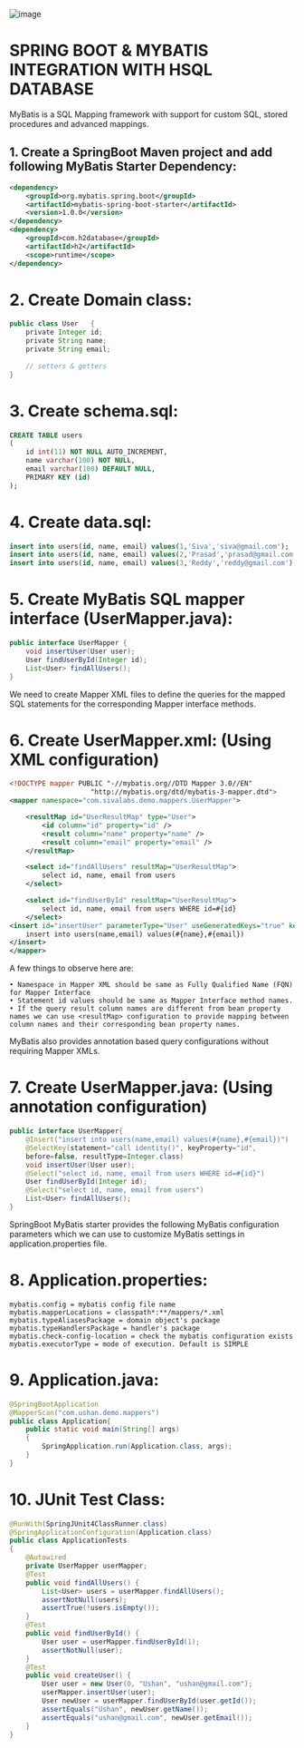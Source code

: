 ![image](https://user-images.githubusercontent.com/8769673/62115372-f33ab580-b2d5-11e9-995d-983ed6a52ba2.png)

# SPRING BOOT & MYBATIS INTEGRATION WITH HSQL DATABASE
MyBatis is a SQL Mapping framework with support for custom SQL, stored procedures and advanced mappings.

## 1. Create a SpringBoot Maven project and add following MyBatis Starter Dependency:

```xml
<dependency>
	<groupId>org.mybatis.spring.boot</groupId>
	<artifactId>mybatis-spring-boot-starter</artifactId>
	<version>1.0.0</version>
</dependency>
<dependency>
    <groupId>com.h2database</groupId>
    <artifactId>h2</artifactId>
    <scope>runtime</scope>
</dependency>
```

# 2. Create Domain class:
```java
public class User	{
    private Integer id;
    private String name;
    private String email;
 
    // setters & getters
}
```
# 3. Create schema.sql: 
```sql
CREATE TABLE users
(
    id int(11) NOT NULL AUTO_INCREMENT,
    name varchar(100) NOT NULL,
    email varchar(100) DEFAULT NULL,
    PRIMARY KEY (id)
);
```
# 4. Create data.sql:
```sql
insert into users(id, name, email) values(1,'Siva','siva@gmail.com');
insert into users(id, name, email) values(2,'Prasad','prasad@gmail.com');
insert into users(id, name, email) values(3,'Reddy','reddy@gmail.com');
```

# 5. Create MyBatis SQL mapper interface (UserMapper.java):
```java
public interface UserMapper	{
    void insertUser(User user);
    User findUserById(Integer id);
    List<User> findAllUsers();
}
```

We need to create Mapper XML files to define the queries for the mapped SQL statements for the corresponding Mapper interface methods.

# 6. Create UserMapper.xml: (Using XML configuration)
```xml
<!DOCTYPE mapper PUBLIC "-//mybatis.org//DTD Mapper 3.0//EN"
				    "http://mybatis.org/dtd/mybatis-3-mapper.dtd">
<mapper namespace="com.sivalabs.demo.mappers.UserMapper">

	<resultMap id="UserResultMap" type="User">
		<id column="id" property="id" />
		<result column="name" property="name" />
		<result column="email" property="email" />
	</resultMap>

	<select id="findAllUsers" resultMap="UserResultMap">
		select id, name, email from users
	</select>

	<select id="findUserById" resultMap="UserResultMap">
		select id, name, email from users WHERE id=#{id}
	</select>
<insert id="insertUser" parameterType="User" useGeneratedKeys="true" keyProperty="id">
	insert into users(name,email) values(#{name},#{email})
</insert>
</mapper>
```
A few things to observe here are:

    • Namespace in Mapper XML should be same as Fully Qualified Name (FQN) for Mapper Interface
    • Statement id values should be same as Mapper Interface method names.
    • If the query result column names are different from bean property names we can use <resultMap> configuration to provide mapping between column names and their corresponding bean property names. 

MyBatis also provides annotation based query configurations without requiring Mapper XMLs.

# 7. Create UserMapper.java: (Using annotation configuration)
```java
public interface UserMapper{
    @Insert("insert into users(name,email) values(#{name},#{email})")
    @SelectKey(statement="call identity()", keyProperty="id",
    before=false, resultType=Integer.class)
    void insertUser(User user);
    @Select("select id, name, email from users WHERE id=#{id}")
    User findUserById(Integer id);
    @Select("select id, name, email from users")
    List<User> findAllUsers();
}
```

SpringBoot MyBatis starter provides the following MyBatis configuration parameters which we can use to customize MyBatis settings in application.properties file.

# 8. Application.properties:
```properties
mybatis.config = mybatis config file name
mybatis.mapperLocations = classpath*:**/mappers/*.xml
mybatis.typeAliasesPackage = domain object's package
mybatis.typeHandlersPackage = handler's package
mybatis.check-config-location = check the mybatis configuration exists
mybatis.executorType = mode of execution. Default is SIMPLE
```

# 9. Application.java:
```java
@SpringBootApplication
@MapperScan("com.ushan.demo.mappers")
public class Application{
    public static void main(String[] args)
    {
        SpringApplication.run(Application.class, args);
    }
}
```

# 10. JUnit Test Class:
```java
@RunWith(SpringJUnit4ClassRunner.class)
@SpringApplicationConfiguration(Application.class)
public class ApplicationTests
{
    @Autowired
    private UserMapper userMapper;
    @Test
    public void findAllUsers() {
        List<User> users = userMapper.findAllUsers();
        assertNotNull(users);
        assertTrue(!users.isEmpty());
    }
    @Test
    public void findUserById() {
        User user = userMapper.findUserById(1);
        assertNotNull(user);
    }
    @Test
    public void createUser() {
        User user = new User(0, "Ushan", "ushan@gmail.com");
        userMapper.insertUser(user);
        User newUser = userMapper.findUserById(user.getId());
        assertEquals("Ushan", newUser.getName());
        assertEquals("ushan@gmail.com", newUser.getEmail());
    }
}
```

